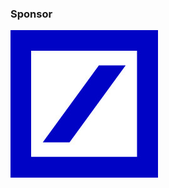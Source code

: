 

<!-- If/when we get more sponsors

# Gold Sponsor
<img src="images/logos/deutsche-bank.jpg" style="border:none; box-shadow:none; background:white;"/>

x-x-slide-x-x

-->
<!-- If food sponsored separately from space

# Food Sponsor
<img src="images/logos/deutsche-bank.jpg" style="border:none; box-shadow:none; background:white;"/>
x-x-slide-x-x
-->



### Sponsor
<img src="images/logos/deutsche-bank.jpg" style="border:none; box-shadow:none; background:white;"/>